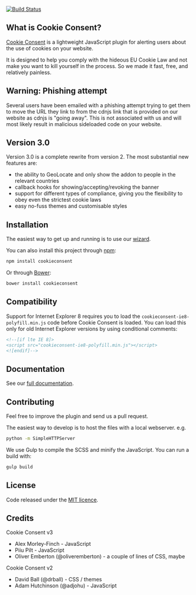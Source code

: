 [![Build Status](https://travis-ci.org/insites/cookieconsent.svg)](https://travis-ci.org/insites/cookieconsent)
## What is Cookie Consent? 

[Cookie Consent](https://cookieconsent.insites.com/) is a lightweight JavaScript plugin for alerting users about the use of cookies on your website.

It is designed to help you comply with the hideous EU Cookie Law and not make you want to kill yourself in the process. So we made it fast, free, and relatively painless.

## Warning: Phishing attempt

Several users have been emailed with a phishing attempt trying to get them to move the URL they link to from the cdnjs link that is provided on our website as cdnjs is "going away". This is not associated with us and will most likely result in malicious sideloaded code on your website.

## Version 3.0

Version 3.0 is a complete rewrite from version 2. The most substantial new features are:

- the ability to GeoLocate and only show the addon to people in the relevant countries
- callback hooks for showing/accepting/revoking the banner
- support for different types of compliance, giving you the flexibility to obey even the strictest cookie laws
- easy no-fuss themes and customisable styles

## Installation

The easiest way to get up and running is to use our [wizard](https://cookieconsent.insites.com/download/). 

You can also install this project through [npm](https://www.npmjs.com/):

```sh
npm install cookieconsent
```

Or through [Bower](https://bower.io/):

```sh
bower install cookieconsent
```

## Compatibility

Support for Internet Explorer 8 requires you to load the `cookieconsent-ie8-polyfill.min.js` code before Cookie Consent is loaded.
You can load this only for old Internet Explorer versions by using conditional comments:

```html
<!--[if lte IE 8]>
<script src="cookieconsent-ie8-polyfill.min.js"></script>
<![endif]-->
```

## Documentation 

See our [full documentation](https://cookieconsent.insites.com/documentation/).

## Contributing

Feel free to improve the plugin and send us a pull request.  

The easiest way to develop is to host the files with a local webserver. e.g. 

```sh
python -m SimpleHTTPServer
```

We use Gulp to compile the SCSS and minify the JavaScript. You can run a build with:

```sh
gulp build
```

## License

Code released under the [MIT licence](http://opensource.org/licenses/MIT).

## Credits

Cookie Consent v3

+ Alex Morley-Finch - JavaScript
+ Piiu Pilt - JavaScript
+ Oliver Emberton (@oliveremberton) - a couple of lines of CSS, maybe

Cookie Consent v2

+ David Ball (@drball) - CSS / themes
+ Adam Hutchinson (@adjohu) - JavaScript
